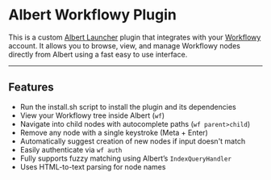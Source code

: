 # Albert Workflowy Plugin

This is a custom [Albert Launcher](https://albertlauncher.github.io/) plugin that integrates with your [Workflowy](https://workflowy.com/) account. It allows you to browse, view, and manage Workflowy nodes directly from Albert using a fast easy to use interface.

---

## Features

- Run the install.sh script to install the plugin and its dependencies
- View your Workflowy tree inside Albert (`wf`)
- Navigate into child nodes with autocomplete paths (`wf parent>child`)
- Remove any node with a single keystroke (Meta + Enter)
- Automatically suggest creation of new nodes if input doesn't match
- Easily authenticate via `wf auth`
- Fully supports fuzzy matching using Albert’s `IndexQueryHandler`
- Uses HTML-to-text parsing for node names